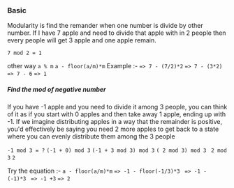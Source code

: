 ### Basic
Modularity is find the remander when one number is divide by other number. If I have 7 apple and need to divide that apple with in 2 people then every people 
will get 3 apple and one apple remain. 

`7 mod 2 = 1`

other way 
`a % m`
`a - floor(a/m)*m`
Example :-
` => 7 - (7/2)*2 `
` => 7 - (3*2) `
` => 7 - 6 `
` => 1 `

##### Find the mod of negative number 
If you have -1 apple and you need to divide it among 3 people, you can think of it as if you start with 0 apples and then take away 1 apple, ending up with -1. 
If we imagine distributing apples in a way that the remainder is positive, you'd effectively be saying you need 2 more apples to get back to a state where you 
can evenly distribute them among the 3 people

`-1 mod 3 = ?` 
`(-1 + 0) mod 3`
`(-1 + 3 mod 3) mod 3`
`( 2 mod 3) mod 3`
` 2 mod 3`
`2`

Try the equation :-
`a - floor(a/m)*m`
`=> -1 - floor(-1/3)*3 `
`=> -1 - (-1)*3 `
`=> -1 +3`
`=> 2`



